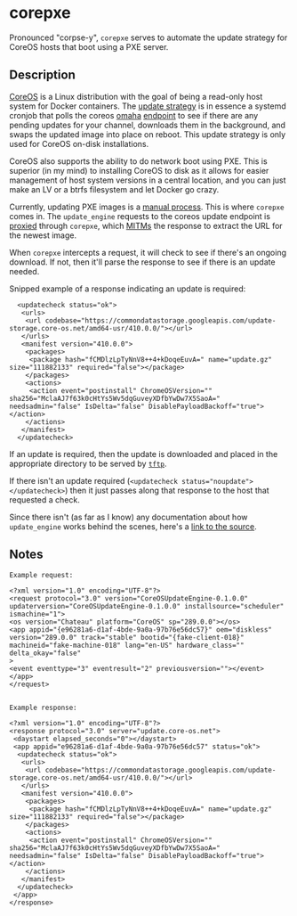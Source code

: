 # corepxe

Pronounced "corpse-y", `corepxe` serves to automate the update strategy for
CoreOS hosts that boot using a PXE server.

## Description

[CoreOS](https://coreos.com) is a Linux distribution with the goal of being a
read-only host system for Docker containers. The [update
strategy](https://coreos.com/docs/cluster-management/setup/update-strategies)
is in essence a systemd cronjob that polls the coreos
[omaha](https://github.com/coreos/go-omaha)
[endpoint](https://public.update.core-os.net/v1/update/) to see if there are
any pending updates for your channel, downloads them in the background, and
swaps the updated image into place on reboot. This update strategy is only used
for CoreOS on-disk installations.

CoreOS also supports the ability to do network boot using PXE. This is superior
(in my mind) to installing CoreOS to disk as it allows for easier management of
host system versions in a central location, and you can just make an LV or a
btrfs filesystem and let Docker go crazy.

Currently, updating PXE images is a [manual
process](https://coreos.com/docs/cluster-management/setup/update-strategies/#updating-pxe/ipxe-machines).
This is where `corepxe` comes in. The `update_engine` requests to the coreos
update endpoint is
[proxied](https://coreos.com/docs/cluster-management/setup/update-strategies/#updating-behind-a-proxy)
through `corepxe`, which
[MITMs](https://en.wikipedia.org/wiki/Man-in-the-middle_attack) the response
to extract the URL for the newest image.

When `corepxe` intercepts a request, it will check to see if there's an ongoing
download. If not, then it'll parse the response to see if there is an update
needed.

Snipped example of a response indicating an update is required:
```
  <updatecheck status="ok">
   <urls>
    <url codebase="https://commondatastorage.googleapis.com/update-storage.core-os.net/amd64-usr/410.0.0/"></url>
   </urls>
   <manifest version="410.0.0">
    <packages>
     <package hash="fCMDlzLpTyNnV8++4+kDoqeEuvA=" name="update.gz" size="111882133" required="false"></package>
    </packages>
    <actions>
     <action event="postinstall" ChromeOSVersion="" sha256="MclaAJ7f63k0cHtYs5Wv5dqGuveyXDfbYwDw7X5SaoA=" needsadmin="false" IsDelta="false" DisablePayloadBackoff="true"></action>
    </actions>
   </manifest>
  </updatecheck>
```

If an update is required, then the update is downloaded and placed in the
appropriate directory to be served by
[`tftp`](https://en.wikipedia.org/wiki/Trivial_File_Transfer_Protocol).

If there isn't an update required (`<updatecheck
status="noupdate"></updatecheck>`) then it just passes along that response to
the host that requested a check.

Since there isn't (as far as I know) any documentation about how
`update_engine` works behind the scenes, here's a [link to the
source](https://github.com/coreos/update_engine).

## Notes

```
Example request:

<?xml version="1.0" encoding="UTF-8"?>
<request protocol="3.0" version="CoreOSUpdateEngine-0.1.0.0"
updaterversion="CoreOSUpdateEngine-0.1.0.0" installsource="scheduler"
ismachine="1">
<os version="Chateau" platform="CoreOS" sp="289.0.0"></os>
<app appid="{e96281a6-d1af-4bde-9a0a-97b76e56dc57}" oem="diskless"
version="289.0.0" track="stable" bootid="{fake-client-018}"
machineid="fake-machine-018" lang="en-US" hardware_class="" delta_okay="false"
>
<event eventtype="3" eventresult="2" previousversion=""></event>
</app>
</request>


Example response:

<?xml version="1.0" encoding="UTF-8"?>
<response protocol="3.0" server="update.core-os.net">
 <daystart elapsed_seconds="0"></daystart>
 <app appid="e96281a6-d1af-4bde-9a0a-97b76e56dc57" status="ok">
  <updatecheck status="ok">
   <urls>
    <url codebase="https://commondatastorage.googleapis.com/update-storage.core-os.net/amd64-usr/410.0.0/"></url>
   </urls>
   <manifest version="410.0.0">
    <packages>
     <package hash="fCMDlzLpTyNnV8++4+kDoqeEuvA=" name="update.gz" size="111882133" required="false"></package>
    </packages>
    <actions>
     <action event="postinstall" ChromeOSVersion="" sha256="MclaAJ7f63k0cHtYs5Wv5dqGuveyXDfbYwDw7X5SaoA=" needsadmin="false" IsDelta="false" DisablePayloadBackoff="true"></action>
    </actions>
   </manifest>
  </updatecheck>
 </app>
</response>
```
